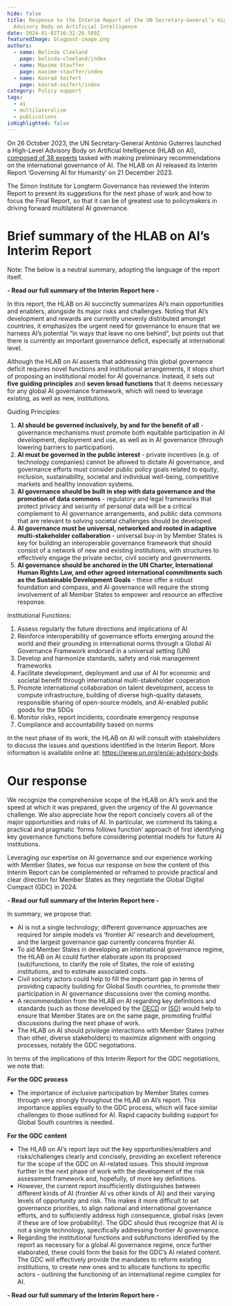 ```yaml
---
hide: false
title: Response to the Interim Report of the UN Secretary-General’s High-Level
  Advisory Body on Artificial Intelligence
date: 2024-01-02T16:32:26.589Z
featuredImage: blogpost-image.png
authors:
  - name: Belinda Cleeland
    page: belinda-cleeland/index
  - name: Maxime Stauffer
    page: maxime-stauffer/index
  - name: Konrad Seifert
    page: konrad-seifert/index
category: Policy support
tags:
  - ai
  - multilateralism
  - publications
isHighlighted: false
---
```

On 26 October 2023, the UN Secretary-General António Guterres launched a High-Level Advisory Body on Artificial Intelligence (HLAB on AI), [composed of 38 experts](https://www.un.org/ai-advisory-body) tasked with making preliminary recommendations on the international governance of AI. The HLAB on AI released its Interim Report ‘Governing AI for Humanity’ on 21 December 2023. 

The Simon Institute for Longterm Governance has reviewed the Interim Report to present its suggestions for the next phase of work and how to focus the Final Report, so that it can be of greatest use to policymakers in driving forward multilateral AI governance. 

# Brief summary of the HLAB on AI’s Interim Report

Note: The below is a neutral summary, adopting the language of the report itself.

**\- Read our full summary of the Interim Report here -**

In this report, the HLAB on AI succinctly summarizes AI’s main opportunities and enablers, alongside its major risks and challenges. Noting that AI’s development and rewards are currently unevenly distributed amongst countries, it emphasizes the urgent need for governance to ensure that we harness AI’s potential “in ways that leave no one behind”, but points out that there is currently an important governance deficit, especially at international level. 

Although the HLAB on AI asserts that addressing this global governance deficit requires novel functions and institutional arrangements, it stops short of proposing an institutional model for AI governance. Instead, it sets out **five guiding principles** and **seven broad functions** that it deems necessary for any global AI governance framework, which will need to leverage existing, as well as new, institutions.  

Guiding Principles:

1. **AI should be governed inclusively, by and for the benefit of all** - governance mechanisms must promote both equitable participation in AI development, deployment and use, as well as in AI governance (through lowering barriers to participation).
2. **AI must be governed in the public interest** - private incentives (e.g. of technology companies) cannot be allowed to dictate AI governance, and governance efforts must consider public policy goals related to equity, inclusion, sustainability, societal and individual well-being, competitive markets and healthy innovation systems. 
3. **AI governance should be built in step with data governance and the promotion of data commons** - regulatory and legal frameworks that protect privacy and security of personal data will be a critical complement to AI governance arrangements, and public data commons that are relevant to solving societal challenges should be developed.
4. **AI governance must be universal, networked and rooted in adaptive multi-stakeholder collaboration** - universal buy-in by Member States is key for building an interoperable governance framework that should consist of a network of new and existing institutions, with structures to effectively engage the private sector, civil society and governments. 
5. **AI governance should be anchored in the UN Charter, International Human Rights Law, and other agreed international commitments such as the Sustainable Development Goals** - these offer a robust foundation and compass, and AI governance will require the strong involvement of all Member States to empower and resource an effective response.

Institutional Functions:

1. Assess regularly the future directions and implications of AI 
2. Reinforce interoperability of governance efforts emerging around the world and their grounding in international norms through a Global AI Governance Framework endorsed in a universal setting (UN)
3. Develop and harmonize standards, safety and risk management frameworks
4. Facilitate development, deployment and use of AI for economic and societal benefit through international multi-stakeholder cooperation
5. Promote international collaboration on talent development, access to compute infrastructure, building of diverse high-quality datasets, responsible sharing of open-source models, and AI-enabled public goods for the SDGs 
6. Monitor risks, report incidents, coordinate emergency response 
7. Compliance and accountability based on norms 

In the next phase of its work, the HLAB on AI will consult with stakeholders to discuss the issues and questions identified in the Interim Report. More information is available online at: <https://www.un.org/en/ai-advisory-body>. 

# Our response 

We recognize the comprehensive scope of the HLAB on AI’s work and the speed at which it was prepared, given the urgency of the AI governance challenge. We also appreciate how the report concisely covers all of the major opportunities and risks of AI. In particular, we commend its taking a practical and pragmatic ‘forms follows function’ approach of first identifying key governance functions before considering potential models for future AI institutions. 

Leveraging our expertise on AI governance and our experience working with Member States, we focus our response on how the content of this Interim Report can be complemented or reframed to provide practical and clear direction for Member States as they negotiate the Global Digital Compact (GDC) in 2024.

**\- Read our full summary of the Interim Report here -**

In summary, we propose that:

* AI is not a single technology; different governance approaches are required for simple models vs ‘frontier AI’ research and development, and the largest governance gap currently concerns frontier AI.
* To aid Member States in developing an international governance regime, the HLAB on AI could further elaborate upon its proposed (sub)functions, to clarify the role of States, the role of existing institutions, and to estimate associated costs.
* Civil society actors could help to fill the important gap in terms of providing capacity building for Global South countries, to promote their participation in AI governance discussions over the coming months.
* A recommendation from the HLAB on AI regarding key definitions and standards (such as those developed by the [OECD](https://oecd.ai/en/ai-principles) or [ISO](https://www.iso.org/standard/74296.html?browse=tc)) would help to ensure that Member States are on the same page, promoting fruitful discussions during the next phase of work. 
* The HLAB on AI should privilege interactions with Member States (rather than other, diverse stakeholders) to maximize alignment with ongoing processes, notably the GDC negotiations. 

In terms of the implications of this Interim Report for the GDC negotiations, we note that:

**For the GDC process**

* The importance of inclusive participation by Member States comes through very strongly throughout the HLAB on AI’s report. This importance applies equally to the GDC process, which will face similar challenges to those outlined for AI. Rapid capacity building support for Global South countries is needed.

**For the GDC content**

* The HLAB on AI’s report lays out the key opportunities/enablers and risks/challenges clearly and concisely, providing an excellent reference for the scope of the GDC on AI-related issues. This should improve further in the next phase of work with the development of the risk assessment framework and, hopefully, of more key definitions. 
* However, the current report insufficiently distinguishes between different kinds of AI (frontier AI vs other kinds of AI) and their varying levels of opportunity and risk. This makes it more difficult to set governance priorities, to align national and international governance efforts, and to sufficiently address high consequence, global risks (even if these are of low probability). The GDC should thus recognize that AI is not a single technology, specifically addressing frontier AI governance. 
* Regarding the institutional functions and subfunctions identified by the report as necessary for a global AI governance regime, once further elaborated, these could form the basis for the GDC’s AI related content. The GDC will effectively provide the mandates to reform existing institutions, to create new ones and to allocate functions to specific actors - outlining the functioning of an international regime complex for AI.

**\- Read our full summary of the Interim Report here -**